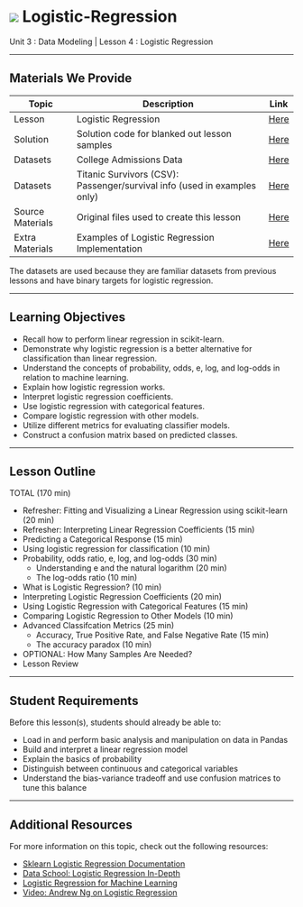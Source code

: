 # ![](https://ga-dash.s3.amazonaws.com/production/assets/logo-9f88ae6c9c3871690e33280fcf557f33.png) Logistic-Regression
Unit 3 : Data Modeling | Lesson 4 : Logistic Regression

---

## Materials We Provide

| Topic | Description | Link |
| --- | --- | --- |
| Lesson | Logistic Regression | [Here](./logistic-regression-starter.ipynb) |
| Solution  | Solution code for blanked out lesson samples | [Here](./solution-code/logistic-regression-solution.ipynb) |
| Datasets | College Admissions Data | [Here](./assets/dataset/admissions.csv) |
| Datasets | Titanic Survivors (CSV): Passenger/survival info (used in examples only) | [Here](./assets/dataset/titanic.csv) |
| Source Materials | Original files used to create this lesson | [Here](./assets/slides/) |
| Extra Materials | Examples of Logistic Regression Implementation | [Here](./examples/) |

The datasets are used because they are familiar datasets from previous lessons and have binary targets for logistic regression.

---

## Learning Objectives
- Recall how to perform linear regression in scikit-learn.
- Demonstrate why logistic regression is a better alternative for classification than linear regression.
- Understand the concepts of probability, odds, e, log, and log-odds in relation to machine learning.
- Explain how logistic regression works.
- Interpret logistic regression coefficients.
- Use logistic regression with categorical features.
- Compare logistic regression with other models.
- Utilize different metrics for evaluating classifier models.
- Construct a confusion matrix based on predicted classes.

---

## Lesson Outline

TOTAL (170 min)
- Refresher: Fitting and Visualizing a Linear Regression using scikit-learn (20 min)
- Refresher: Interpreting Linear Regression Coefficients (15 min)
- Predicting a Categorical Response (15 min)
- Using logistic regression for classification (10 min)
- Probability, odds ratio, e, log, and log-odds (30 min)
  - Understanding e and the natural logarithm (20 min)
  - The log-odds ratio (10 min)
- What is Logistic Regression? (10 min)
- Interpreting Logistic Regression Coefficients (20 min)
- Using Logistic Regression with Categorical Features (15 min)
- Comparing Logistic Regression to Other Models (10 min)
- Advanced Classifcation Metrics (25 min)
  - Accuracy, True Positive Rate, and False Negative Rate (15 min)
  - The accuracy paradox (10 min)
- OPTIONAL: How Many Samples Are Needed?
- Lesson Review

---

## Student Requirements

Before this lesson(s), students should already be able to:

- Load in and perform basic analysis and manipulation on data in Pandas 
- Build and interpret a linear regression model
- Explain the basics of probability
- Distinguish between continuous and categorical variables
- Understand the bias-variance tradeoff and use confusion matrices to tune this balance

----

## Additional Resources

For more information on this topic, check out the following resources:

- [Sklearn Logistic Regression Documentation](https://www.google.com/url?sa=t&rct=j&q=&esrc=s&source=web&cd=2&cad=rja&uact=8&ved=0ahUKEwj-ytGQkZjVAhWHej4KHaOcCnYQFggzMAE&url=http%3A%2F%2Fscikit-learn.org%2Fstable%2Fmodules%2Fgenerated%2Fsklearn.linear_model.LogisticRegression.html&usg=AFQjCNGpSyUzpbaClG8IQEPJmB63CQZlrg)
- [Data School: Logistic Regression In-Depth](http://www.dataschool.io/guide-to-logistic-regression/)
- [Logistic Regression for Machine Learning](http://machinelearningmastery.com/logistic-regression-for-machine-learning/)
- [Video: Andrew Ng on Logistic Regression](https://www.youtube.com/watch?v=LLx4diIP83I)













